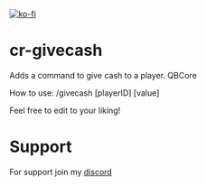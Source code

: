 [![ko-fi](https://ko-fi.com/img/githubbutton_sm.svg)](https://ko-fi.com/X8X0KDPJQ)
# cr-givecash
Adds a command to give cash to a player. QBCore

How to use:
/givecash [playerID] [value]

Feel free to edit to your liking!

# Support

For support join my [discord](https://discord.gg/feS9hMUPuf)
